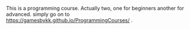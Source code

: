 This is a programming course. Actually two, one for beginners another for advanced. simply go on to https://gamesbykk.github.io/ProgrammingCourses/ .
